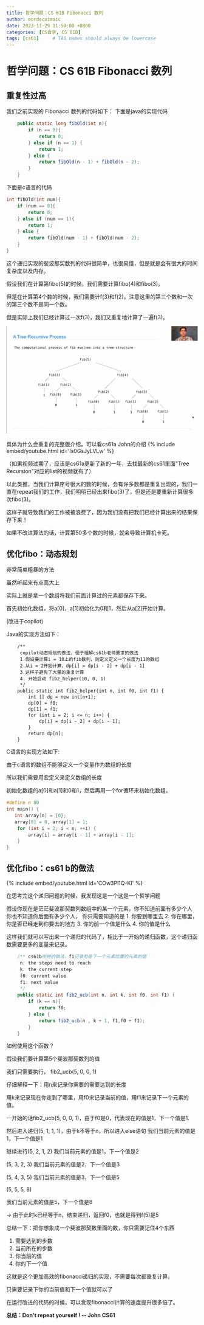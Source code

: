 ```yaml
---
title: 哲学问题：CS 61B Fibonacci 数列
author: mordecaimaic
date: 2023-11-29 11:50:00 +0800
categories: [CS自学, CS 61B]
tags: [cs61]     # TAG names should always be lowercase
---
```

# 哲学问题：CS 61B Fibonacci 数列

## 重复性过高
我们之前实现的 Fibonacci 数列的代码如下：
下面是java的实现代码

``` java
    public static long fibOld(int n){
        if (n == 0){
            return 0;
        } else if (n == 1) {
            return 1;
        } else {
            return fibOld(n - 1) + fibOld(n - 2);
        }
    }
```
下面是c语言的代码

```c
int fibOld(int num){
    if (num == 0){
        return 0;
    } else if (num == 1){
        return 1;
    } else {
        return fibOld(num - 1) + fibOld(num - 2);
    }
}
```
这个递归实现的斐波那契数列的代码很简单，也很易懂，但是就是会有很大的时间复杂度以及内存。

假设我们在计算第fibo(5)的时候，我们需要计算fibo(4)和fibo(3)。

但是在计算第4个数的时候，我们需要计f(3)和f(2)。注意这里的第三个数和一次的第三个数不是同一个数。

但是实际上我们已经计算过一次f(3)，我们又重复地计算了一遍f(3)。

!["fibonacci"](/assets/images/cs61b/Tree_Recursion_2-57_screenshot.png "fibonacci")

具体为什么会重复的完整版介绍，可以看cs61a John的介绍
{% include embed/youtube.html id='ls0GsJyLVLw' %}

（如果视频过期了，应该是cs61a更新了新的一年，去找最新的cs61里面"Tree Recursion"对应的list的视频就有了）

以此类推，当我们计算序号很大的数的时候，会有许多数都是重复出现的，我们一直在repeat我们的工作，我们明明已经出来fibo(3)了，但是还是要重新计算很多次fibo(3)。

这样子就导致我们的工作被被浪费了，因为我们没有把我们已经计算出来的结果保存下来！

如果不改进算法的话，计算第50多个数的时候，就会导致计算机卡死。

## 优化fibo：动态规划

非常简单粗暴的方法

虽然听起来有点高大上

实际上就是拿一个数组将我们前面计算过的元素都保存下来。

首先初始化数组，将a[0]，a[1]初始化为0和1，然后从a[2]开始计算。

(改进于copilot)

Java的实现方法如下：
```
    /**
     copilot动态规划的做法，便于理解cs61b老师要求的做法
     1.假设要计算i = 10上的fib数列，则定义定义一个长度为11的数组
     2.从i = 2开始计算，dp[i] = dp[i - 2] + dp[i - 1]
     3.这样子避免了大量的重复计算
     4. 开始启动 fib2_helper(10, 0, 1)
     */
    public static int fib2_helper(int n, int f0, int f1) {
        int [] dp = new int[n+1];
        dp[0] = f0;
        dp[1] = f1;
        for (int i = 2; i <= n; i++) {
            dp[i] = dp[i - 2] + dp[i - 1];
        }
        return dp[n];
    }
```

C语言的实现方法如下:

由于c语言的数组不能够定义一个变量作为数组的长度

所以我们需要用宏定义来定义数组的长度

初始化数组的a[0]和a[1]和0和1，然后再用一个for循环来初始化数组。

```c
#define n 80
int main() {
   int array[n] = {0};
   array[0] = 0, array[1] = 1;
    for (int i = 2; i < n; ++i) {
        array[i] = array[i - 1] + array[i - 1];
    }
}
```

## 优化fibo：cs61 b的做法

{% include embed/youtube.html id='COw3Pl1Q-KI' %}

在思考完这个递归问题的时候，我发现这是一个这是一个哲学问题

假设你现在是茫茫斐波那契数列数组中的某一个元素，你不知道前面有多少个人
    你也不知道你后面有多少个人，
    你只需要知道的是
    1. 你要到哪里去
    2. 你在哪里，你是否已经走到你要去的地方
    3. 你的前一个值是什么
    4. 你的值是什么

这样我们就可以写出来一个递归的代码了，相比于一开始的递归函数，这个递归函数需要更多的变量来记录。

```java
    /** cs61b视频的做法，f1记录的是下一个元素位置的元素的值
     n: the steps need to reach
     k: the current step
     f0: current value
     f1: next value
     */
    public static int fib2_ucb(int n, int k, int f0, int f1) {
        if (k == n){
            return f0;
        } else {
            return fib2_ucb(n , k + 1, f1,f0 + f1);
        }
    }
```
如何使用这个函数？

假设我们要计算第5个斐波那契数列的值

我们只需要执行， fib2_ucb(5, 0, 0, 1)

仔细解释一下：用n来记录你需要的需要达到的长度

用k来记录现在你走到了哪里，用f0来记录当前的值，用f1来记录下一个元素的值。

一开始的话fib2_ucb(5, 0, 0, 1)，由于f0是0，代表现在的值是1，下一个值是1.

然后进入递归(5, 1, 1, 1)，由于k不等于n，所以进入else语句
我们当前元素的值是1，下一个值是1

继续进行(5, 2, 1, 2)
我们当前元素的值是1，下一个值是2

(5, 3, 2, 3)
我们当前元素的值是2，下一个值是3

(5, 4, 3, 5)
我们当前元素的值是3，下一个值是5

(5, 5, 5, 8) 

我们当前元素的值是5，下一个值是8

-> 由于此时k已经等于n，结束递归，返回f0，也就是得到f(5)是5

总结一下：把你想象成一个斐波那契数里面的数，你只需要记住4个东西
1. 需要达到的步数
2. 当前所在的步数
3. 你当前的值
4. 你的下一个值

这就是这个更加高效的fibonacci递归的实现，不需要每次都重复计算。

只需要记录下你的当前值和下一个值就可以了

在运行改进的代码的时候，可以发现fibonacci计算的速度提升很多倍了。

**总结：Don't repeat yourself ! -- John CS61**



